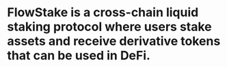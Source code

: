 # FlowStake is a cross-chain liquid staking protocol where users stake assets and receive derivative tokens that can be used in DeFi.
